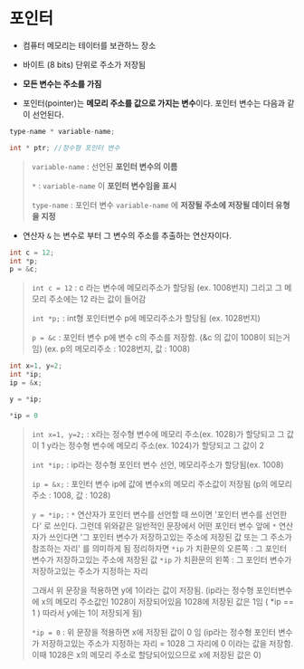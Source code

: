 # 포인터



- 컴퓨터 메모리는 테이터를 보관하느 장소
- 바이트 (8 bits) 단위로 주소가 저장됨
- **모든 변수는 주소를 가짐**



- 포인터(pointer)는 **메모리 주소를 값으로 가지는 변수**이다. 포인터 변수는 다음과 같이 선언된다.

```c
type-name * variable-name;

int * ptr; //정수형 포인터 변수
```

> `variable-name` : 선언된 **포인터 변수의 이름**
>
> `*` : `variable-name` 이 **포인터 변수임을 표시**
>
> `type-name` : 포인터 변수 `variable-name` 에 **저장될 주소에 저장될 데이터 유형을 지정** 



- 연산자 `&` 는 변수로 부터 그 변수의 주소를 추출하는 연산자이다.

```c
int c = 12;
int *p;
p = &c;
```

> `int c = 12` :
> c 라는 변수에 메모리주소가 할당됨 (ex. 1008번지) 
> 그리고 그 메모리 주소에는 12 라는 값이 들어감
>
> 
>
> `int *p;` :
> int형 포인터변수 p에 메모리주소가 할당됨 (ex. 1028번지)
>
> 
>
> `p = &c` :
> 포인터 변수 p에 변수 c의 주소를 저장함. (&c 의 값이 1008이 되는거임)
> (ex. p의 메모리주소 : 1028번지, 값 : 1008) 



```c
int x=1, y=2;
int *ip;
ip = &x;

y = *ip;

*ip = 0
```

> `int x=1, y=2;` :
> x라는 정수형 변수에 메모리 주소(ex. 1028)가 할당되고 그 값이 1
> y라는 정수형 변수에 메모리 주소(ex. 1024)가 할당되고 그 값이 2
>
> 
>
> `int *ip;` :
> ip라는 정수형 포인터 변수 선언, 메모리주소가 할당됨(ex. 1008)
>
> 
>
> `ip = &x;` :
> 포인터 변수 ip에 값에 변수x의 메모리 주소값이 저장됨 (p의 메모리주소 : 1008, 값 : 1028)
>
> 
>
> `y = *ip;` :
> `*` 연산자가 포인터 변수를 선언할 때 쓰이면 '포인터 변수를 선언한다' 로 쓰인다.
> 그런데 위와같은 일반적인 문장에서 어떤 포인터 변수 앞에 `*` 연산자가 쓰인다면 
> '그 포인터 변수가 저장하고있는 주소에 저장된 값 또는 그 주소가 참조하는 자리' 를 의미하게 됨
> 정리하자면
> `*ip` 가 치환문의 오른쪽 : 그 포인터 변수가 저장하고있는 주소에 저장된 값
> `*ip` 가 치환문의 왼쪽 : 그 포인터 변수가 저장하고있는 주소가 지정하는 자리
>
> 그래서 위 문장을 적용하면 y에 1이라는 값이 저장됨.
> (ip라는 정수형 포인터변수에 x의 메모리 주소값인 1028이 저장되어있음
> 1028에 저장된 값은 1임 ( *ip == 1 )
> 따라서 y에는 1이 저장되게 됨)
>
> 
>
> `*ip = 0` :
> 위 문장을 적용하면 x에 저장된 값이 0 임
> (ip라는 정수형 포인터 변수가 저장하고있는 주소가 지정하는 자리 = 1028
> 그 자리에 0 이라는 값을 저장함.
> 이때 1028은 x의 메모리 주소로 할당되어있으므로 x에 저장된 값은 0)



